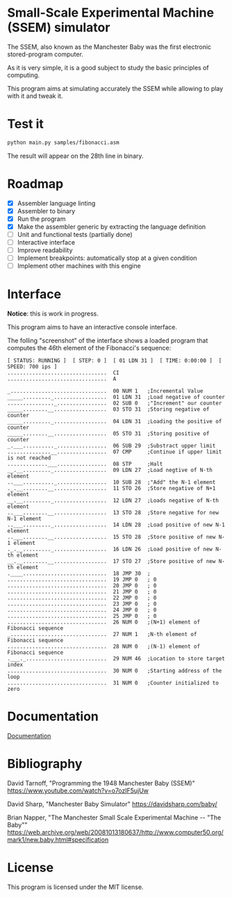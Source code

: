 # Small-Scale Experimental Machine (SSEM) simulator

The SSEM, also known as the Manchester Baby was the first electronic stored-program computer.

As it is very simple, it is a good subject to study the basic principles of computing.

This program aims at simulating accurately the SSEM while allowing to play with it and tweak it.

# Test it

```sh
python main.py samples/fibonacci.asm
```
The result will appear on the 28th line in binary.

# Roadmap

- [x] Assembler language linting
- [x] Assembler to binary
- [x] Run the program
- [x] Make the assembler generic by extracting the language definition
- [ ] Unit and functional tests (partially done)
- [ ] Interactive interface
- [ ] Improve readability
- [ ] Implement breakpoints: automatically stop at a given condition
- [ ] Implement other machines with this engine

# Interface

**Notice**: this is work in progress.

This program aims to have an interactive console interface.

The folling "screenshot" of the interface shows a loaded program that computes
the 46th element of the Fibonacci's sequence:
```
[ STATUS: RUNNING ]  [ STEP: 0 ]  [ 01 LDN 31 ]  [ TIME: 0:00:00 ]  [ SPEED: 700 ips ]
................................  CI
................................  A

_...............................  00 NUM 1   ;Incremental Value
_____........._.................  01 LDN 31  ;Load negative of counter
..............._................  02 SUB 0   ;"Increment" our counter
_____........__.................  03 STO 31  ;Storing negative of counter
_____........._.................  04 LDN 31  ;Loading the positive of counter
_____........__.................  05 STO 31  ;Storing positive of counter
_.___.........._................  06 SUB 29  ;Substract upper limit
..............__................  07 CMP     ;Continue if upper limit is not reached
.............___................  08 STP     ;Halt
__.__........._.................  09 LDN 27  ;Load negtive of N-th element
..___.........._................  10 SUB 28  ;"Add" the N-1 element
._.__........__.................  11 STO 26  ;Store negative of N+1 element
__.__........._.................  12 LDN 27  ;Loads negative of N-th element
..___........__.................  13 STO 28  ;Store negative for new N-1 element
..___........._.................  14 LDN 28  ;Load positive of new N-1 element
..___........__.................  15 STO 28  ;Store positive of new N-1 element
._.__........._.................  16 LDN 26  ;Load positive of new N-th element
__.__........__.................  17 STO 27  ;Store positive of new N-th element
.____...........................  18 JMP 30  ;
................................  19 JMP 0   ; 0
................................  20 JMP 0   ; 0
................................  21 JMP 0   ; 0
................................  22 JMP 0   ; 0
................................  23 JMP 0   ; 0
................................  24 JMP 0   ; 0
................................  25 JMP 0   ; 0
................................  26 NUM 0   ;(N+1) element of Fibonacci sequence
_...............................  27 NUM 1   ;N-th element of Fibonacci sequence
................................  28 NUM 0   ;(N-1) element of Fibonacci sequence
.___._..........................  29 NUM 46  ;Location to store target index
................................  30 NUM 0   ;Starting address of the loop
................................  31 NUM 0   ;Counter initialized to zero
```

# Documentation

[Documentation](docs/README.md)

# Bibliography

David Tarnoff, "Programming the 1948 Manchester Baby (SSEM)" https://www.youtube.com/watch?v=o7ozlF5ujUw

David Sharp, "Manchester Baby Simulator" https://davidsharp.com/baby/

Brian Napper, "The Manchester Small Scale Experimental Machine -- "The Baby""
https://web.archive.org/web/20081013180637/http://www.computer50.org/mark1/new.baby.html#specification

# License

This program is licensed under the MIT license.
